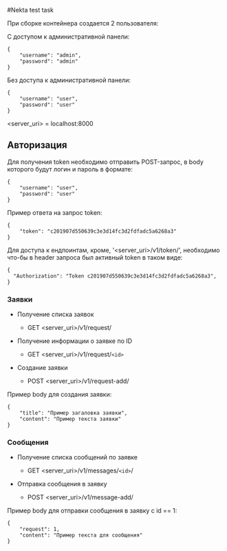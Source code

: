 #Nekta test task

При сборке контейнера создается 2 пользователя:

С доступом к административной панели:
```
{
    "username": "admin",
    "password": "admin"
}
```
Без доступа к административной панели:
```
{
    "username": "user",
    "password": "user"
}
```

<server_uri> = localhost:8000
## Авторизация
Для получения token необходимо отправить POST-запрос, в body которого будут логин и пароль в формате:
```
{
    "username": "user",
    "password": "user"
}
```
Пример ответа на запрос token:
```
{
    "token": "c201907d550639c3e3d14fc3d2fdfadc5a6268a3"
}
```

Для доступа к ендпоинтам, кроме, '<server_uri>/v1/token/', необходимо что-бы в header запроса был активный token в таком виде:
```
{
  "Authorization": "Token c201907d550639c3e3d14fc3d2fdfadc5a6268a3",
}
```

### Заявки
- Получение списка заявок
  - GET <server_uri>/v1/request/

- Получение информации о заявке по ID
  - GET <server_uri>/v1/request/`<id>`

- Создание заявки
  - POST <server_uri>/v1/request-add/

Пример body для создания заявки:
```
{
    "title": "Пример загаловка заявки",
    "content": "Пример текста заявки"
}
```
  
### Сообщения
- Получение списка сообщений по заявке
  - GET <server_uri>/v1/messages/`<id>`/

- Отправка сообщения в заявку
  - POST <server_uri>/v1/message-add/

Пример body для отправки сообщения в заявку с id == 1:
```
{
    "request": 1,
    "content": "Пример текста для сообщения"
}
```
